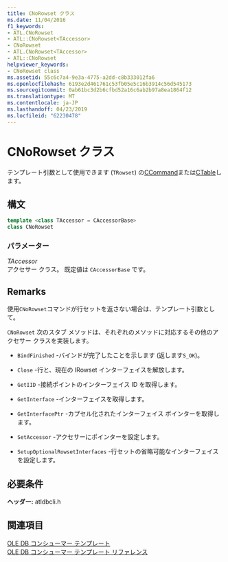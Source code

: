 ```yaml
---
title: CNoRowset クラス
ms.date: 11/04/2016
f1_keywords:
- ATL.CNoRowset
- ATL::CNoRowset<TAccessor>
- CNoRowset
- ATL.CNoRowset<TAccessor>
- ATL::CNoRowset
helpviewer_keywords:
- CNoRowset class
ms.assetid: 55c6c7a4-9e3a-4775-a2dd-c8b333012fa6
ms.openlocfilehash: 6193e2d461761c53fb05e5c16b3914c56d545173
ms.sourcegitcommit: 0ab61bc3d2b6cfbd52a16c6ab2b97a8ea1864f12
ms.translationtype: MT
ms.contentlocale: ja-JP
ms.lasthandoff: 04/23/2019
ms.locfileid: "62230478"
---
```

# <a name="cnorowset-class"></a>CNoRowset クラス

テンプレート引数として使用できます (`TRowset`) の[CCommand](../../data/oledb/ccommand-class.md)または[CTable](../../data/oledb/ctable-class.md)します。

## <a name="syntax"></a>構文

```cpp
template <class TAccessor = CAccessorBase>
class CNoRowset
```

### <a name="parameters"></a>パラメーター

*TAccessor*<br/>
アクセサー クラス。 既定値は `CAccessorBase` です。

## <a name="remarks"></a>Remarks

使用`CNoRowset`コマンドが行セットを返さない場合は、テンプレート引数として。

`CNoRowset` 次のスタブ メソッドは、それぞれのメソッドに対応するその他のアクセサー クラスを実装します。

- `BindFinished` -バインドが完了したことを示します (返します`S_OK`)。

- `Close` -行と、現在の IRowset インターフェイスを解放します。

- `GetIID` -接続ポイントのインターフェイス ID を取得します。

- `GetInterface` -インターフェイスを取得します。

- `GetInterfacePtr` -カプセル化されたインターフェイス ポインターを取得します。

- `SetAccessor` -アクセサーにポインターを設定します。

- `SetupOptionalRowsetInterfaces` -行セットの省略可能なインターフェイスを設定します。

## <a name="requirements"></a>必要条件

**ヘッダー:** atldbcli.h

## <a name="see-also"></a>関連項目

[OLE DB コンシューマー テンプレート](../../data/oledb/ole-db-consumer-templates-cpp.md)<br/>
[OLE DB コンシューマー テンプレート リファレンス](../../data/oledb/ole-db-consumer-templates-reference.md)